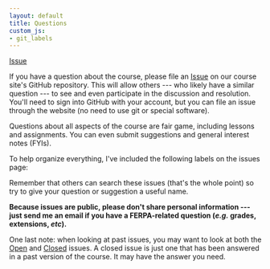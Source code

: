 ```yaml
---
layout: default
title: Questions
custom_js:
- git_labels
---
```


<a class="github-button"
href="https://github.com/edquant/edh7916/issues?q=is%3Aissue+is%3Aopen" data-size="large"
data-show-count="false" aria-label="Issue edquant/edh7916 on
GitHub">Issue</a>

If you have a question about the course, please file an <a
class="github-button"
href="https://github.com/edquant/edh7916/issues?q=is%3Aissue+is%3Aopen"
aria-label="Issue edquant/edh7916 on GitHub">Issue</a> on our course
site's GitHub repository. This will allow others --- who likely have a
similar question --- to see and even participate in the discussion and
resolution. You'll need to sign into GitHub with your account, but you
can file an issue through the website (no need to use git or special
software).

Questions about all aspects of the course are fair game, including
lessons and assignments. You can even submit suggestions and general
interest notes (FYIs). 

To help organize everything, I've included the following labels on the
issues page:

<div id="gitlabels"></div>

Remember that others can search these issues (that's the whole point)
so try to give your question or suggestion a useful name.

**Because issues are public, please don't share personal information ---
just send me an email if you have a FERPA-related question (_e.g._
grades, extensions, _etc_).**

One last note: when looking at past issues, you may want to look at
both the [Open](https://github.com/edquant/edh7916/issues) and
[Closed](https://github.com/edquant/edh7916/issues?q=is%3Aissue+is%3Aclosed)
issues. A closed issue is just one that has been answered in a past
version of the course. It may have the answer you need.
